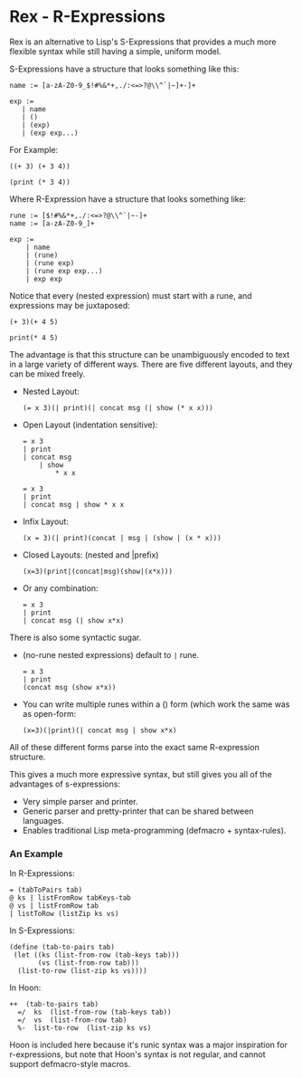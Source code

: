 # Rex - R-Expressions

Rex is an alternative to Lisp's S-Expressions that provides a much more
flexible syntax while still having a simple, uniform model.

S-Expressions have a structure that looks something like this:

    name := [a-zA-Z0-9_$!#%&*+,./:<=>?@\\^`|~]+-]+

    exp :=
       | name
       | ()
       | (exp)
       | (exp exp...)

For Example:

    ((+ 3) (+ 3 4))

    (print (* 3 4))

Where R-Expression have a structure that looks something like:

    rune := [$!#%&*+,./:<=>?@\\^`|~-]+
    name := [a-zA-Z0-9_]+

    exp :=
        | name
        | (rune)
        | (rune exp)
        | (rune exp exp...)
        | exp exp

Notice that every (nested expression) must start with a rune, and
expressions may be juxtaposed:

    (+ 3)(+ 4 5)

    print(* 4 5)

The advantage is that this structure can be unambiguously encoded to
text in a large variety of different ways.  There are five different
layouts, and they can be mixed freely.

-   Nested Layout:

        (= x 3)(| print)(| concat msg (| show (* x x)))

-   Open Layout (indentation sensitive):

        = x 3
        | print
        | concat msg
            | show
                * x x

        = x 3
        | print
        | concat msg | show * x x

-   Infix Layout:

        (x = 3)(| print)(concat | msg | (show | (x * x)))

-   Closed Layouts: (nested and |prefix)

        (x=3)(print|(concat|msg)(show|(x*x)))

-   Or any combination:

        = x 3
        | print
        | concat msg (| show x*x)

There is also some syntactic sugar.

-   (no-rune nested expressions) default to `|` rune.

        = x 3
        | print
        (concat msg (show x*x))

-   You can write multiple runes within a () form (which work the same
    was as open-form:

        (x=3)(|print)(| concat msg | show x*x)

All of these different forms parse into the exact same R-expression
structure.

This gives a much more expressive syntax, but still gives you all of
the advantages of s-expressions:

-   Very simple parser and printer.
-   Generic parser and pretty-printer that can be shared between languages.
-   Enables traditional Lisp meta-programming (defmacro + syntax-rules).

### An Example

In R-Expressions:

    = (tabToPairs tab)
    @ ks | listFromRow tabKeys-tab
    @ vs | listFromRow tab
    | listToRow (listZip ks vs)

In S-Expressions:

    (define (tab-to-pairs tab)
     (let ((ks (list-from-row (tab-keys tab)))
           (vs (list-from-row tab)))
      (list-to-row (list-zip ks vs))))

In Hoon:

    ++  (tab-to-pairs tab)
      =/  ks  (list-from-row (tab-keys tab))
      =/  vs  (list-from-row tab)
      %-  list-to-row  (list-zip ks vs)

Hoon is included here because it's runic syntax was a major inspiration
for r-expressions, but note that Hoon's syntax is not regular, and cannot
support defmacro-style macros.
